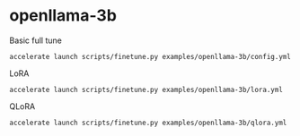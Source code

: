 # openllama-3b

Basic full tune
```shell
accelerate launch scripts/finetune.py examples/openllama-3b/config.yml
```

LoRA
```shell
accelerate launch scripts/finetune.py examples/openllama-3b/lora.yml
```

QLoRA
```shell
accelerate launch scripts/finetune.py examples/openllama-3b/qlora.yml
```
